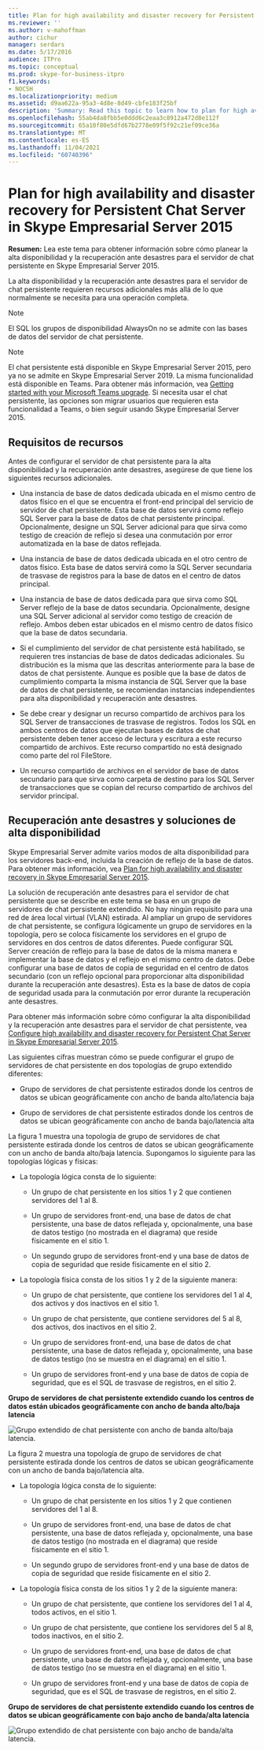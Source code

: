 ```yaml
---
title: Plan for high availability and disaster recovery for Persistent Chat Server in Skype Empresarial Server 2015
ms.reviewer: ''
ms.author: v-mahoffman
author: cichur
manager: serdars
ms.date: 5/17/2016
audience: ITPro
ms.topic: conceptual
ms.prod: skype-for-business-itpro
f1.keywords:
- NOCSH
ms.localizationpriority: medium
ms.assetid: d9aa622a-95a3-4d8e-8d49-cbfe183f25bf
description: 'Summary: Read this topic to learn how to plan for high availability and disaster recovery for Persistent Chat Server in Skype Empresarial Server 2015.'
ms.openlocfilehash: 55ab4da8fbb5e0ddd6c2eaa3c8912a472d8e112f
ms.sourcegitcommit: 65a10f80e5dfd67b2778e09f5f92c21ef09ce36a
ms.translationtype: MT
ms.contentlocale: es-ES
ms.lasthandoff: 11/04/2021
ms.locfileid: "60740396"
---
```

# <a name="plan-for-high-availability-and-disaster-recovery-for-persistent-chat-server-in-skype-for-business-server-2015"></a>Plan for high availability and disaster recovery for Persistent Chat Server in Skype Empresarial Server 2015
 
**Resumen:** Lea este tema para obtener información sobre cómo planear la alta disponibilidad y la recuperación ante desastres para el servidor de chat persistente en Skype Empresarial Server 2015.
  
La alta disponibilidad y la recuperación ante desastres para el servidor de chat persistente requieren recursos adicionales más allá de lo que normalmente se necesita para una operación completa. 
  
> [!NOTE]
> El SQL los grupos de disponibilidad AlwaysOn no se admite con las bases de datos del servidor de chat persistente. 

> [!NOTE] 
> El chat persistente está disponible en Skype Empresarial Server 2015, pero ya no se admite en Skype Empresarial Server 2019. La misma funcionalidad está disponible en Teams. Para obtener más información, vea [Getting started with your Microsoft Teams upgrade](/microsoftteams/upgrade-start-here). Si necesita usar el chat persistente, las opciones son migrar usuarios que requieren esta funcionalidad a Teams, o bien seguir usando Skype Empresarial Server 2015. 
  
## <a name="resource-requirements"></a>Requisitos de recursos

Antes de configurar el servidor de chat persistente para la alta disponibilidad y la recuperación ante desastres, asegúrese de que tiene los siguientes recursos adicionales. 
  
- Una instancia de base de datos dedicada ubicada en el mismo centro de datos físico en el que se encuentra el front-end principal del servicio de servidor de chat persistente. Esta base de datos servirá como reflejo SQL Server para la base de datos de chat persistente principal. Opcionalmente, designe un SQL Server adicional para que sirva como testigo de creación de reflejo si desea una conmutación por error automatizada en la base de datos reflejada.
    
- Una instancia de base de datos dedicada ubicada en el otro centro de datos físico. Esta base de datos servirá como la SQL Server secundaria de trasvase de registros para la base de datos en el centro de datos principal.
    
- Una instancia de base de datos dedicada para que sirva como SQL Server reflejo de la base de datos secundaria. Opcionalmente, designe una SQL Server adicional al servidor como testigo de creación de reflejo. Ambos deben estar ubicados en el mismo centro de datos físico que la base de datos secundaria.
    
- Si el cumplimiento del servidor de chat persistente está habilitado, se requieren tres instancias de base de datos dedicadas adicionales. Su distribución es la misma que las descritas anteriormente para la base de datos de chat persistente. Aunque es posible que la base de datos de cumplimiento comparta la misma instancia de SQL Server que la base de datos de chat persistente, se recomiendan instancias independientes para alta disponibilidad y recuperación ante desastres.
    
- Se debe crear y designar un recurso compartido de archivos para los SQL Server de transacciones de trasvase de registros. Todos los SQL en ambos centros de datos que ejecutan bases de datos de chat persistente deben tener acceso de lectura y escritura a este recurso compartido de archivos. Este recurso compartido no está designado como parte del rol FileStore.
    
- Un recurso compartido de archivos en el servidor de base de datos secundario para que sirva como carpeta de destino para los SQL Server de transacciones que se copian del recurso compartido de archivos del servidor principal.
    
## <a name="disaster-recovery-and-high-availability-solutions"></a>Recuperación ante desastres y soluciones de alta disponibilidad

Skype Empresarial Server admite varios modos de alta disponibilidad para los servidores back-end, incluida la creación de reflejo de la base de datos. Para obtener más información, vea [Plan for high availability and disaster recovery in Skype Empresarial Server 2015](../../plan-your-deployment/high-availability-and-disaster-recovery/high-availability-and-disaster-recovery.md). 
  
La solución de recuperación ante desastres para el servidor de chat persistente que se describe en este tema se basa en un grupo de servidores de chat persistente extendido. No hay ningún requisito para una red de área local virtual (VLAN) estirada. Al ampliar un grupo de servidores de chat persistente, se configura lógicamente un grupo de servidores en la topología, pero se coloca físicamente los servidores en el grupo de servidores en dos centros de datos diferentes. Puede configurar SQL Server creación de reflejo para la base de datos de la misma manera e implementar la base de datos y el reflejo en el mismo centro de datos. Debe configurar una base de datos de copia de seguridad en el centro de datos secundario (con un reflejo opcional para proporcionar alta disponibilidad durante la recuperación ante desastres). Esta es la base de datos de copia de seguridad usada para la conmutación por error durante la recuperación ante desastres. 
  
Para obtener más información sobre cómo configurar la alta disponibilidad y la recuperación ante desastres para el servidor de chat persistente, vea [Configure high availability and disaster recovery for Persistent Chat Server in Skype Empresarial Server 2015](../../deploy/deploy-persistent-chat-server/configure-hadr-for-persistent-chat.md). 
  
Las siguientes cifras muestran cómo se puede configurar el grupo de servidores de chat persistente en dos topologías de grupo extendido diferentes:
  
- Grupo de servidores de chat persistente estirados donde los centros de datos se ubican geográficamente con ancho de banda alto/latencia baja
    
- Grupo de servidores de chat persistente estirados donde los centros de datos se ubican geográficamente con ancho de banda bajo/latencia alta
    
La figura 1 muestra una topología de grupo de servidores de chat persistente estirada donde los centros de datos se ubican geográficamente con un ancho de banda alto/baja latencia. Supongamos lo siguiente para las topologías lógicas y físicas:
  
- La topología lógica consta de lo siguiente:
    
  - Un grupo de chat persistente en los sitios 1 y 2 que contienen servidores del 1 al 8.
    
  - Un grupo de servidores front-end, una base de datos de chat persistente, una base de datos reflejada y, opcionalmente, una base de datos testigo (no mostrada en el diagrama) que reside físicamente en el sitio 1. 
    
  - Un segundo grupo de servidores front-end y una base de datos de copia de seguridad que reside físicamente en el sitio 2.
    
- La topología física consta de los sitios 1 y 2 de la siguiente manera:
    
  - Un grupo de chat persistente, que contiene los servidores del 1 al 4, dos activos y dos inactivos en el sitio 1.
    
  - Un grupo de chat persistente, que contiene servidores del 5 al 8, dos activos, dos inactivos en el sitio 2.
    
  - Un grupo de servidores front-end, una base de datos de chat persistente, una base de datos reflejada y, opcionalmente, una base de datos testigo (no se muestra en el diagrama) en el sitio 1.
    
  - Un grupo de servidores front-end y una base de datos de copia de seguridad, que es el SQL de trasvase de registros, en el sitio 2.
    
**Grupo de servidores de chat persistente extendido cuando los centros de datos están ubicados geográficamente con ancho de banda alto/baja latencia**

![Grupo extendido de chat persistente con ancho de banda alto/baja latencia.](../../media/55cf3d4b-5f51-4d2f-84ca-b4a13dc5eba3.png)
  
La figura 2 muestra una topología de grupo de servidores de chat persistente estirada donde los centros de datos se ubican geográficamente con un ancho de banda bajo/latencia alta.
  
- La topología lógica consta de lo siguiente:
    
  - Un grupo de chat persistente en los sitios 1 y 2 que contienen servidores del 1 al 8.
    
  - Un grupo de servidores front-end, una base de datos de chat persistente, una base de datos reflejada y, opcionalmente, una base de datos testigo (no mostrada en el diagrama) que reside físicamente en el sitio 1. 
    
  - Un segundo grupo de servidores front-end y una base de datos de copia de seguridad que reside físicamente en el sitio 2.
    
- La topología física consta de los sitios 1 y 2 de la siguiente manera:
    
  - Un grupo de chat persistente, que contiene los servidores del 1 al 4, todos activos, en el sitio 1.
    
  - Un grupo de chat persistente, que contiene los servidores del 5 al 8, todos inactivos, en el sitio 2.
    
  - Un grupo de servidores front-end, una base de datos de chat persistente, una base de datos reflejada y, opcionalmente, una base de datos testigo (no se muestra en el diagrama) en el sitio 1.
    
  - Un grupo de servidores front-end y una base de datos de copia de seguridad, que es el SQL de trasvase de registros, en el sitio 2.
    
**Grupo de servidores de chat persistente extendido cuando los centros de datos se ubican geográficamente con bajo ancho de banda/alta latencia**

![Grupo extendido de chat persistente con bajo ancho de banda/alta latencia.](../../media/40cbd902-57b8-4d57-a61c-cde4e0bd47f0.png)
  

